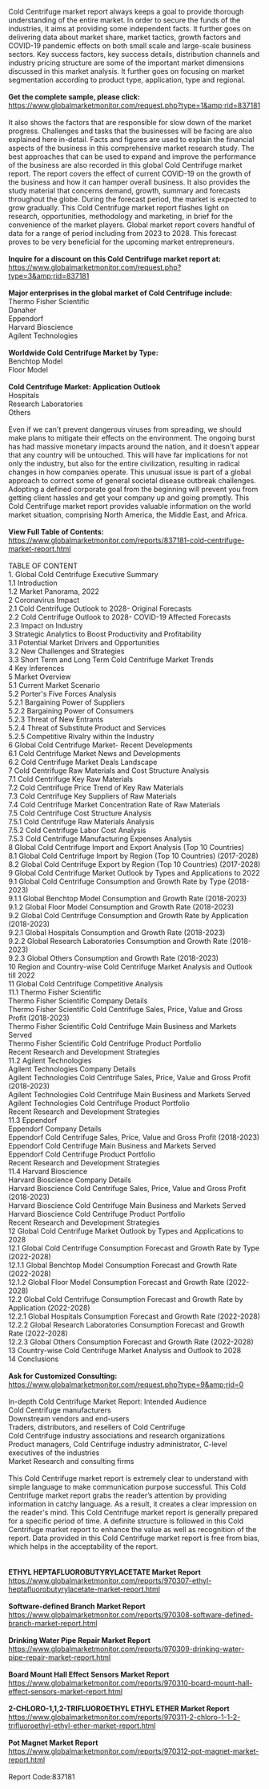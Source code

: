 Cold Centrifuge market report always keeps a goal to provide thorough understanding of the entire market. In order to secure the funds of the industries, it aims at providing some independent facts. It further goes on delivering data about market share, market tactics, growth factors and COVID-19 pandemic effects on both small scale and large-scale business sectors. Key success factors, key success details, distribution channels and industry pricing structure are some of the important market dimensions discussed in this market analysis. It further goes on focusing on market segmentation according to product type, application, type and regional. <br /><br /><strong>Get the complete sample, please click:</strong><br /><a href="https://www.globalmarketmonitor.com/request.php?type=1&amp;rid=837181">https://www.globalmarketmonitor.com/request.php?type=1&amp;rid=837181</a><br /><br />It also shows the factors that are responsible for slow down of the market progress. Challenges and tasks that the businesses will be facing are also explained here in-detail. Facts and figures are used to explain the financial aspects of the business in this comprehensive market research study. The best approaches that can be used to expand and improve the performance of the business are also recorded in this global Cold Centrifuge market report. The report covers the effect of current COVID-19 on the growth of the business and how it can hamper overall business. It also provides the study material that concerns demand, growth, summary and forecasts throughout the globe. During the forecast period, the market is expected to grow gradually. This Cold Centrifuge market report flashes light on research, opportunities, methodology and marketing, in brief for the convenience of the market players. Global market report covers handful of data for a range of period including from 2023 to 2028. This forecast proves to be very beneficial for the upcoming market entrepreneurs. <br /><br /><strong>Inquire for a discount on this Cold Centrifuge market report at:</strong><br /><a href="https://www.globalmarketmonitor.com/request.php?type=3&amp;rid=837181">https://www.globalmarketmonitor.com/request.php?type=3&amp;rid=837181</a><br /><br /><strong>Major enterprises in the global market of Cold Centrifuge include:</strong><br /> Thermo Fisher Scientific <br />Danaher <br />Eppendorf <br />Harvard Bioscience <br />Agilent Technologies <br /><br /><strong>Worldwide Cold Centrifuge Market by Type:</strong><br />Benchtop Model <br />Floor Model <br /><br /><strong>Cold Centrifuge Market: Application Outlook</strong><br />Hospitals <br />Research Laboratories <br />Others <br /><br />Even if we can't prevent dangerous viruses from spreading, we should make plans to mitigate their effects on the environment. The ongoing burst has had massive monetary impacts around the nation, and it doesn't appear that any country will be untouched. This will have far implications for not only the industry, but also for the entire civilization, resulting in radical changes in how companies operate. This unusual issue is part of a global approach to correct some of general societal disease outbreak challenges. Adopting a defined corporate goal from the beginning will prevent you from getting client hassles and get your company up and going promptly. This Cold Centrifuge market report provides valuable information on the world market situation, comprising North America, the Middle East, and Africa. <br /><br /><strong>View Full Table of Contents:</strong><br /><a href="https://www.globalmarketmonitor.com/reports/837181-cold-centrifuge-market-report.html">https://www.globalmarketmonitor.com/reports/837181-cold-centrifuge-market-report.html</a><br /><br />TABLE OF CONTENT<br />1. Global Cold Centrifuge Executive Summary<br />1.1 Introduction<br />1.2 Market Panorama, 2022<br />2 Coronavirus Impact<br />2.1 Cold Centrifuge Outlook to 2028- Original Forecasts<br />2.2 Cold Centrifuge Outlook to 2028- COVID-19 Affected Forecasts<br />2.3 Impact on Industry<br />3 Strategic Analytics to Boost Productivity and Profitability<br />3.1 Potential Market Drivers and Opportunities<br />3.2 New Challenges and Strategies<br />3.3 Short Term and Long Term Cold Centrifuge Market Trends<br />4 Key Inferences<br />5 Market Overview<br />5.1 Current Market Scenario<br />5.2 Porter's Five Forces Analysis<br />5.2.1 Bargaining Power of Suppliers<br />5.2.2 Bargaining Power of Consumers<br />5.2.3 Threat of New Entrants<br />5.2.4 Threat of Substitute Product and Services<br />5.2.5 Competitive Rivalry within the Industry<br />6 Global Cold Centrifuge Market- Recent Developments<br />6.1 Cold Centrifuge Market News and Developments<br />6.2 Cold Centrifuge Market Deals Landscape<br />7 Cold Centrifuge Raw Materials and Cost Structure Analysis<br />7.1 Cold Centrifuge Key Raw Materials<br />7.2 Cold Centrifuge Price Trend of Key Raw Materials<br />7.3 Cold Centrifuge Key Suppliers of Raw Materials<br />7.4 Cold Centrifuge Market Concentration Rate of Raw Materials<br />7.5 Cold Centrifuge Cost Structure Analysis<br />7.5.1 Cold Centrifuge Raw Materials Analysis<br />7.5.2 Cold Centrifuge Labor Cost Analysis<br />7.5.3 Cold Centrifuge Manufacturing Expenses Analysis<br />8 Global Cold Centrifuge Import and Export Analysis (Top 10 Countries)<br />8.1 Global Cold Centrifuge Import by Region (Top 10 Countries) (2017-2028)<br />8.2 Global Cold Centrifuge Export by Region (Top 10 Countries) (2017-2028)<br />9 Global Cold Centrifuge Market Outlook by Types and Applications to 2022<br />9.1 Global Cold Centrifuge Consumption and Growth Rate by Type (2018-2023)<br />9.1.1 Global Benchtop Model Consumption and Growth Rate (2018-2023)<br />9.1.2 Global Floor Model Consumption and Growth Rate (2018-2023)<br />9.2 Global Cold Centrifuge Consumption and Growth Rate by Application (2018-2023)<br />9.2.1  Global Hospitals Consumption and Growth Rate (2018-2023)<br />9.2.2  Global Research Laboratories Consumption and Growth Rate (2018-2023)<br />9.2.3  Global Others Consumption and Growth Rate (2018-2023)<br />10 Region and Country-wise Cold Centrifuge Market Analysis and Outlook till 2022<br />11 Global Cold Centrifuge Competitive Analysis<br />11.1 Thermo Fisher Scientific<br />Thermo Fisher Scientific Company Details<br />Thermo Fisher Scientific Cold Centrifuge Sales, Price, Value and Gross Profit (2018-2023)<br />Thermo Fisher Scientific Cold Centrifuge Main Business and Markets Served<br />Thermo Fisher Scientific Cold Centrifuge Product Portfolio<br />Recent Research and Development Strategies<br />11.2 Agilent Technologies<br />Agilent Technologies Company Details<br />Agilent Technologies Cold Centrifuge Sales, Price, Value and Gross Profit (2018-2023)<br />Agilent Technologies Cold Centrifuge Main Business and Markets Served<br />Agilent Technologies Cold Centrifuge Product Portfolio<br />Recent Research and Development Strategies<br />11.3 Eppendorf<br />Eppendorf Company Details<br />Eppendorf Cold Centrifuge Sales, Price, Value and Gross Profit (2018-2023)<br />Eppendorf Cold Centrifuge Main Business and Markets Served<br />Eppendorf Cold Centrifuge Product Portfolio<br />Recent Research and Development Strategies<br />11.4 Harvard Bioscience<br />Harvard Bioscience Company Details<br />Harvard Bioscience Cold Centrifuge Sales, Price, Value and Gross Profit (2018-2023)<br />Harvard Bioscience Cold Centrifuge Main Business and Markets Served<br />Harvard Bioscience Cold Centrifuge Product Portfolio<br />Recent Research and Development Strategies<br />12 Global Cold Centrifuge Market Outlook by Types and Applications to 2028<br />12.1 Global Cold Centrifuge Consumption Forecast and Growth Rate by Type (2022-2028)<br />12.1.1 Global Benchtop Model Consumption Forecast and Growth Rate (2022-2028)<br />12.1.2 Global Floor Model Consumption Forecast and Growth Rate (2022-2028)<br />12.2 Global Cold Centrifuge Consumption Forecast and Growth Rate by Application (2022-2028)<br />12.2.1 Global Hospitals Consumption Forecast and Growth Rate (2022-2028)<br />12.2.2 Global Research Laboratories Consumption Forecast and Growth Rate (2022-2028)<br />12.2.3 Global Others Consumption Forecast and Growth Rate (2022-2028)<br />13 Country-wise Cold Centrifuge Market Analysis and Outlook to 2028<br />14 Conclusions<br /><br /><strong>Ask for Customized Consulting:</strong><br /><a href="https://www.globalmarketmonitor.com/request.php?type=9&amp;rid=0">https://www.globalmarketmonitor.com/request.php?type=9&amp;rid=0</a><br /><br />In-depth Cold Centrifuge Market Report: Intended Audience<br />Cold Centrifuge manufacturers<br />Downstream vendors and end-users<br />Traders, distributors, and resellers of Cold Centrifuge<br />Cold Centrifuge industry associations and research organizations<br />Product managers, Cold Centrifuge industry administrator, C-level executives of the industries<br />Market Research and consulting firms<br /><br />This Cold Centrifuge market report is extremely clear to understand with simple language to make communication purpose successful. This Cold Centrifuge market report grabs the reader’s attention by providing information in catchy language. As a result, it creates a clear impression on the reader's mind. This Cold Centrifuge market report is generally prepared for a specific period of time. A definite structure is followed in this Cold Centrifuge market report to enhance the value as well as recognition of the report. Data provided in this Cold Centrifuge market report is free from bias, which helps in the acceptability of the report.<br /><br /><strong><br /></strong><strong>ETHYL HEPTAFLUOROBUTYRYLACETATE Market Report</strong><br /><a href="https://www.globalmarketmonitor.com/reports/970307-ethyl-heptafluorobutyrylacetate-market-report.html">https://www.globalmarketmonitor.com/reports/970307-ethyl-heptafluorobutyrylacetate-market-report.html</a><br /><br /><strong>Software-defined Branch Market Report</strong><br /><a href="https://www.globalmarketmonitor.com/reports/970308-software-defined-branch-market-report.html">https://www.globalmarketmonitor.com/reports/970308-software-defined-branch-market-report.html</a><br /><br /><strong>Drinking Water Pipe Repair Market Report</strong><br /><a href="https://www.globalmarketmonitor.com/reports/970309-drinking-water-pipe-repair-market-report.html">https://www.globalmarketmonitor.com/reports/970309-drinking-water-pipe-repair-market-report.html</a><br /><br /><strong>Board Mount Hall Effect Sensors Market Report</strong><br /><a href="https://www.globalmarketmonitor.com/reports/970310-board-mount-hall-effect-sensors-market-report.html">https://www.globalmarketmonitor.com/reports/970310-board-mount-hall-effect-sensors-market-report.html</a><br /><br /><strong>2-CHLORO-1,1,2-TRIFLUOROETHYL ETHYL ETHER Market Report</strong><br /><a href="https://www.globalmarketmonitor.com/reports/970311-2-chloro-1-1-2-trifluoroethyl-ethyl-ether-market-report.html">https://www.globalmarketmonitor.com/reports/970311-2-chloro-1-1-2-trifluoroethyl-ethyl-ether-market-report.html</a><br /><br /><strong>Pot Magnet Market Report</strong><br /><a href="https://www.globalmarketmonitor.com/reports/970312-pot-magnet-market-report.html">https://www.globalmarketmonitor.com/reports/970312-pot-magnet-market-report.html</a><br /><br />Report Code:837181</p>
